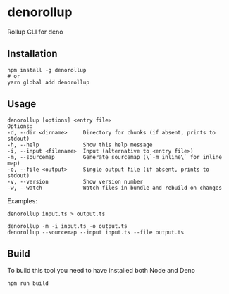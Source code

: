 # denorollup
Rollup CLI for deno

## Installation

```
npm install -g denorollup
# or
yarn global add denorollup
```

## Usage

```
denorollup [options] <entry file>
Options:
-d, --dir <dirname>     Directory for chunks (if absent, prints to stdout)
-h, --help              Show this help message
-i, --input <filename>  Input (alternative to <entry file>)
-m, --sourcemap         Generate sourcemap (\`-m inline\` for inline map)
-o, --file <output>     Single output file (if absent, prints to stdout)
-v, --version           Show version number
-w, --watch             Watch files in bundle and rebuild on changes
```

Examples:

```
denorollup input.ts > output.ts

denorollup -m -i input.ts -o output.ts
denorollup --sourcemap --input input.ts --file output.ts
```

## Build

To build this tool you need to have installed both Node and Deno

`npm run build`
